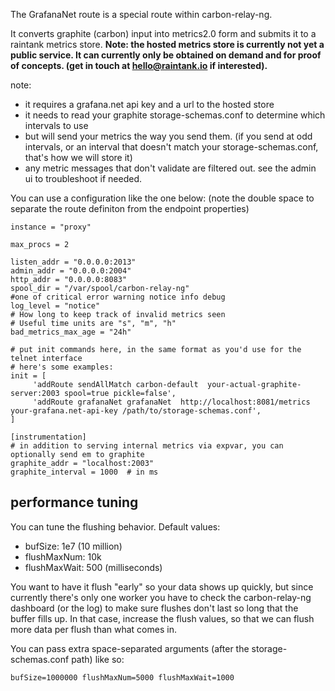 The GrafanaNet route is a special route within carbon-relay-ng.

It converts graphite (carbon) input into metrics2.0 form and submits it to a raintank metrics store.
**Note: the hosted metrics store is currently not yet a public service.  It can currently only be obtained on demand and for proof of concepts. (get in touch at hello@raintank.io if interested).**

note:
* it requires a grafana.net api key and a url to the hosted store
* it needs to read your graphite storage-schemas.conf to determine which intervals to use
* but will send your metrics the way you send them.
  (if you send at odd intervals, or an interval that doesn't match your storage-schemas.conf, that's how we will store it)
* any metric messages that don't validate are filtered out. see the admin ui to troubleshoot if needed.


You can use a configuration like the one below:
(note the double space to separate the route definiton from the endpoint properties)
```
instance = "proxy"

max_procs = 2

listen_addr = "0.0.0.0:2013"
admin_addr = "0.0.0.0:2004"
http_addr = "0.0.0.0:8083"
spool_dir = "/var/spool/carbon-relay-ng"
#one of critical error warning notice info debug
log_level = "notice"
# How long to keep track of invalid metrics seen
# Useful time units are "s", "m", "h"
bad_metrics_max_age = "24h"

# put init commands here, in the same format as you'd use for the telnet interface
# here's some examples:
init = [
     'addRoute sendAllMatch carbon-default  your-actual-graphite-server:2003 spool=true pickle=false',
     'addRoute grafanaNet grafanaNet  http://localhost:8081/metrics your-grafana.net-api-key /path/to/storage-schemas.conf',
]

[instrumentation]
# in addition to serving internal metrics via expvar, you can optionally send em to graphite
graphite_addr = "localhost:2003"
graphite_interval = 1000  # in ms
```

## performance tuning

You can tune the flushing behavior.
Default values:
* bufSize: 1e7 (10 million)
* flushMaxNum: 10k
* flushMaxWait: 500 (milliseconds)

You want to have it flush "early" so your data shows up quickly, but since currently there's only one worker
you have to check the carbon-relay-ng dashboard (or the log) to make sure flushes don't last so long that the buffer fills up.
In that case, increase the flush values, so that we can flush more data per flush than what comes in.

You can pass extra space-separated arguments (after the storage-schemas.conf path)  like so:
```
bufSize=1000000 flushMaxNum=5000 flushMaxWait=1000
```


